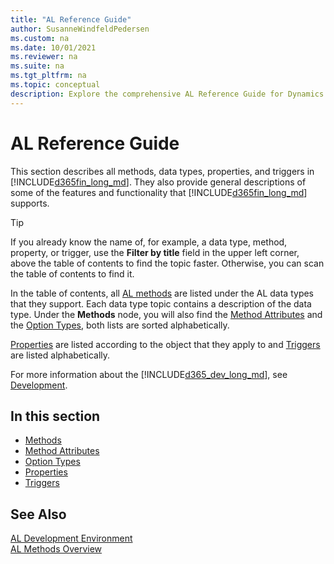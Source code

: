 ```yaml
---
title: "AL Reference Guide"
author: SusanneWindfeldPedersen
ms.custom: na
ms.date: 10/01/2021
ms.reviewer: na
ms.suite: na
ms.tgt_pltfrm: na
ms.topic: conceptual
description: Explore the comprehensive AL Reference Guide for Dynamics 365 Business Central, detailing methods, data types, properties, and triggers.
---
```


# AL Reference Guide

This section describes all methods, data types, properties, and triggers in [!INCLUDE[d365fin_long_md](includes/d365fin_long_md.md)]. They also provide general descriptions of some of the features and functionality that [!INCLUDE[d365fin_long_md](includes/d365fin_long_md.md)] supports.

> [!TIP]  
> If you already know the name of, for example, a data type, method, property, or trigger, use the **Filter by title** field in the upper left corner, above the table of contents to find the topic faster. Otherwise, you can scan the table of contents to find it.

In the table of contents, all [AL methods](methods-auto/library.md) are listed under the AL data types that they support. Each data type topic contains a description of the data type. Under the **Methods** node, you will also find the [Method Attributes](attributes/devenv-method-attributes.md) and the [Option Types](methods-auto/action/action-option.md), both lists are sorted alphabetically.

[Properties](properties/devenv-properties.md) are listed according to the object that they apply to and [Triggers](triggers-auto/devenv-triggers.md) are listed alphabetically.  

For more information about the [!INCLUDE[d365_dev_long_md](includes/d365_dev_long_md.md)], see [Development](devenv-dev-overview.md).  

## In this section  

- [Methods](methods-auto/library.md)  
- [Method Attributes](attributes/devenv-method-attributes.md)  
- [Option Types](methods-auto/action/action-option.md)  
- [Properties](properties/devenv-properties.md)  
- [Triggers](triggers-auto/devenv-triggers.md)  

## See Also

[AL Development Environment](devenv-reference-overview.md)  
[AL Methods Overview](devenv-al-methods.md)  
